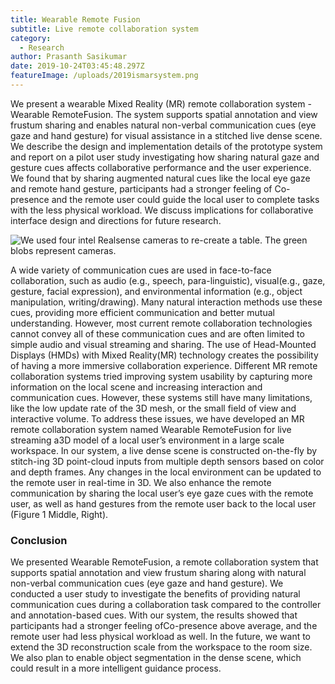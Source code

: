 ```yaml
---
title: Wearable Remote Fusion
subtitle: Live remote collaboration system
category:
  - Research
author: Prasanth Sasikumar
date: 2019-10-24T03:45:48.297Z
featureImage: /uploads/2019ismarsystem.png
---
```

We present a wearable Mixed Reality (MR) remote collaboration system -
 Wearable RemoteFusion. The system supports spatial annotation and view frustum sharing and enables natural non-verbal communication cues (eye gaze and hand gesture) for visual assistance in a stitched live dense scene. We describe the design and implementation details of the prototype system and report on a pilot user study investigating how sharing natural gaze and gesture cues affects collaborative performance and the user experience. We found that by sharing augmented natural cues like the local eye gaze and remote hand gesture, participants had a stronger feeling of Co-presence and the remote user could guide the local user to complete tasks with the less physical workload. We discuss implications for collaborative interface design and directions for future research.

![We used four intel Realsense cameras to re-create a table. The green blobs represent cameras.](/uploads/livescenestiching.jpg "Reconstructed Table")

A wide variety of communication cues are used in face-to-face collaboration, such as audio (e.g., speech, para-linguistic), visual(e.g., gaze, gesture, facial expression), and environmental information (e.g., object manipulation, writing/drawing). Many natural interaction methods use these cues, providing more efficient communication and better mutual understanding. However, most current remote collaboration technologies cannot convey all of these communication cues and are often limited to simple audio and visual streaming and sharing. The use of Head-Mounted Displays (HMDs) with Mixed Reality(MR) technology creates the possibility of having a more immersive collaboration experience. Different MR remote collaboration systems tried improving system usability by capturing more information on the local scene and increasing interaction and communication cues. However, these systems still have many limitations, like the low update rate of the 3D mesh, or the small field of view and interactive volume. To address these issues, we have developed an MR remote collaboration system named Wearable RemoteFusion for live streaming a3D model of a local user’s environment in a large scale workspace. In our system, a live dense scene is constructed on-the-fly by stitch-ing 3D point-cloud inputs from multiple depth sensors based on color and depth frames. Any changes in the local environment can be updated to the remote user in real-time in 3D. We also enhance the remote communication by sharing the local user’s eye gaze cues with the remote user, as well as hand gestures from the remote user back to the local user (Figure 1 Middle, Right).

### Conclusion

We presented Wearable RemoteFusion, a remote collaboration system that supports spatial annotation and view frustum sharing along with natural non-verbal communication cues (eye gaze and hand gesture). We conducted a user study to investigate the benefits of providing natural communication cues during a collaboration task compared to the controller and annotation-based cues. With our system, the results showed that participants had a stronger feeling ofCo-presence above average, and the remote user had less physical workload as well. In the future, we want to extend the 3D reconstruction scale from the workspace to the room size. We also plan to enable object segmentation in the dense scene, which could result in a more intelligent guidance process.